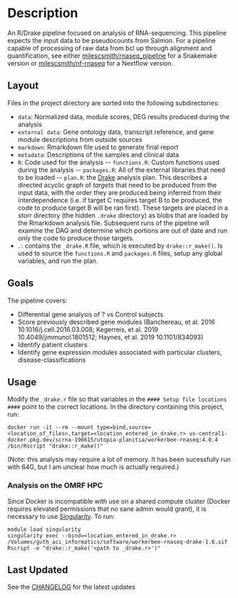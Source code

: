 # Description

An R/Drake pipeline focused on analysis of RNA-sequencing.  This pipeline expects the input data to be pseudocounts from Salmon.  For a pipeline capable of processing of raw data from bcl up through alignment and quantification, see either [milescsmith/rnaseq_pipeline](https://github.com/milescsmith/rnaseq_pipeline) for a Snakemake version or [milescsmith/nf-rnaseq](https://github.com/milescsmith/nf-rnaseq) for a Nextflow version.

## Layout

Files in the project directory are sorted into the following subdirectories:
- `data`: Normalized data, module scores, DEG results produced during the analysis
- `external data`: Gene ontology data, transcript reference, and gene module descriptions from outside sources
- `markdown`: Rmarkdown file used to generate final report
- `metadata`: Descriptions of the samples and clinical data
- `R`: Code used for the analysis
-- `functions.R`: Custom functions used during the analysis
-- `packages.R`: All of the external libraries that need to be loaded
-- `plan.R`: the [Drake](https://github.com/ropensci/drake) analysis plan.  This describes a directed acyclic graph of *targets* that need to be produced from the input data, with the order they are produced being inferred from their interdependence (i.e. if target C requires target B to be produced, the code to produce target B will be ran first).  These targets are placed in a storr directory (the hidden `.drake` directory) as blobs that are loaded by the Rmarkdown analysis file.  Subsequent runs of the pipeline will examine the DAG and determine which portions are out of date and run only the code to produce those targets.
- `.`: contains the `_drake.R` file, which is executed by `drake::r_make()`.  Is used to source the `functions.R` and `packages.R` files, setup any global variables, and run the plan.


## Goals

The pipeline covers:
- Differential gene analysis of ? vs Control subjects
- Score previously described gene modules (Banchereau, et al. 2016 10.1016/j.cell.2016.03.008; Kegerreis, et al. 2019 10.4049/jimmunol.1801512; Haynes, et al. 2019  10.1101/834093)
- Identify patient clusters
- Identify gene expression modules associated with particular clusters, disease-classifications


## Usage

Modify the `_drake.r` file so that variables in the `#### Setup file locations ####` point to the correct locations.
In the directory containing this project, run:
  ```
docker run -it --rm --mount type=bind,source=<location_of_files>,target=<location_entered_in_drake.r> us-central1-docker.pkg.dev/scrna-196615/utopia-planitia/workerbee-rnaseq:4.0.4 /bin/Rscript "drake::r_make()"
```

(Note: this analysis may require a lot of memory.  It has been sucessfully run with 64G, but I am unclear how much is actually required.)

### Analysis on the OMRF HPC

Since Docker is incompatible with use on a shared compute cluster (Docker requires elevated permissions that no sane admin would grant), it is necessary to use [Singularity](https://sylabs.io/guides/3.5/user-guide/).  To run:
  ```
module load singularity
singularity exec --bind=<location_entered_in_drake.r> /Volumes/guth_aci_informatics/software/workerbee-rnaseq-drake-1.6.sif Rscript -e "drake::r_make('<path to _drake.r>')"
```

## Last Updated
See the [CHANGELOG](CHANGELOG.md) for the latest updates
